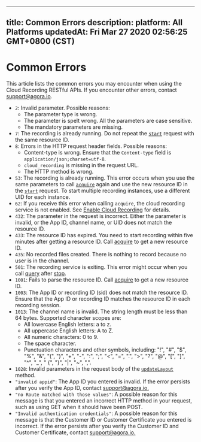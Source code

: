 
---
title: Common Errors
description: 
platform: All Platforms
updatedAt: Fri Mar 27 2020 02:56:25 GMT+0800 (CST)
---
# Common Errors
This article lists the common errors you may encounter when using the Cloud Recording RESTful APIs. If you encounter other errors, contact support@agora.io.

- `2`: Invalid parameter. Possible reasons:
  - The parameter type is wrong.
  - The parameter is spelt wrong. All the parameters are case sensitive.
  - The mandatory parameters are missing.
- `7`: The recording is already running. Do not repeat the [`start`](#start) request with the same resource ID.
- `8`: Errors in the HTTP request header fields. Possible reasons:
  - Content-type is wrong. Ensure that the `Content-type` field is `application/json;charset=utf-8`.
  - `cloud_recording` is missing in the request URL.
  - The HTTP method is wrong.
- `53`: The recording is already running. This error occurs when you use the same parameters to call [`acquire`](#acquire) again and use the new resource ID in the [`start`](#start) request. To start multiple recording instances, use a different UID for each instance.
- `62`: If you receive this error when calling `acquire`, the cloud recording service is not enabled. See [Enable Cloud Recording](https://docs.agora.io/en/cloud-recording/cloud_recording_rest#enable-cloud-recording) for details.
- `432`: The parameter in the request is incorrect. Either the parameter is invalid, or the App ID, channel name, or UID does not match the resource ID.
- `433`: The resource ID has expired. You need to start recording within five minutes after getting a resource ID. Call [acquire](#acquire) to get a new resource ID.
- `435`: No recorded files created. There is nothing to record because no user is in the channel.
- `501`: The recording service is exiting. This error might occur when you call [query](#query) after [stop](#stop).
- `1001`: Fails to parse the resource ID. Call [acquire](#acquire) to get a new resource ID.
- `1003`: The App ID or recording ID (sid) does not match the resource ID. Ensure that the App ID or recording ID matches the resource ID in each recording session.
- `1013`: The channel name is invalid. The string length must be less than 64 bytes. Supported character scopes are:
  - All lowercase English letters: a to z.        
  - All uppercase English letters: A to Z.
  - All numeric characters: 0 to 9.
  - The space character.
  - Punctuation characters and other symbols, including: "!", "#", "$", "%", "&", "(", ")", "+", "-", ":", ";", "<", "=", ".", ">", "?", "@", "[", "]", "^", "_", " {", "}", "|", "~", ",".
- `1028`: Invalid parameters in the request body of the [`updateLayout`](#update) method.
- `"invalid appid"`: The App ID you entered is invalid. If the error persists after you verify the App ID, contact [support@agora.io.](mailto:support@agora.io.)
- `"no Route matched with those values"`: A possible reason for this message is that you entered an incorrect HTTP method in your request, such as using GET when it should have been POST.
- `"Invalid authentication credentials"`: A possible reason for this message is that the Customer ID or Customer Certificate you entered is incorrect. If the error persists after you verify the Customer ID and Customer Certificate, contact [support@agora.io.](mailto:support@agora.io.)
